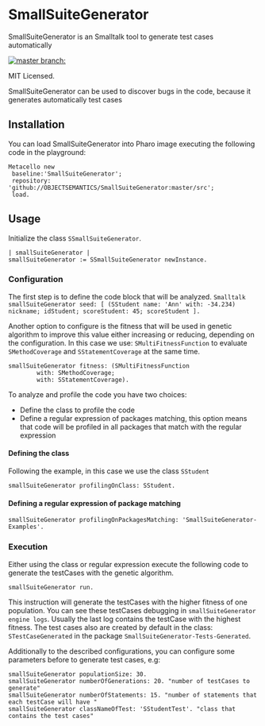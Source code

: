 # SmallSuiteGenerator 

SmallSuiteGenerator is an Smalltalk tool to generate test cases automatically

[![master branch:](https://travis-ci.org/OBJECTSEMANTICS/SmallSuiteGenerator.svg?branch=master)](https://travis-ci.org/OBJECTSEMANTICS/SmallSuiteGenerator/branches)

MIT Licensed.

SmallSuiteGenerator can be used to discover bugs in the code, because it generates automatically test cases

## Installation 
You can load SmallSuiteGenerator into Pharo image executing the following code in the playground:

```Smalltalk
Metacello new
 baseline:'SmallSuiteGenerator';
 repository: 'github://OBJECTSEMANTICS/SmallSuiteGenerator:master/src';
 load.
```
## Usage

Initialize the class `SSmallSuiteGenerator`.

``` Smalltalk
| smallSuiteGenerator |
smallSuiteGenerator := SSmallSuiteGenerator newInstance.
```

### Configuration
The first step is to define the code block that will be analyzed.
	``` Smalltalk
	smallSuiteGenerator seed: [ (SStudent name: 'Ann' with: -34.234)
				nickname;
				idStudent;
				scoreStudent: 45;
				scoreStudent ].
	```
				
Another option to configure is the fitness that will be used in genetic algorithm  to improve this value either increasing or reducing, depending on the configuration. In this case we use: `SMultiFitnessFunction` to evaluate `SMethodCoverage` and `SStatementCoverage` at the same time.

```Smalltalk
smallSuiteGenerator fitness: (SMultiFitnessFunction 
		with: SMethodCoverage; 
		with: SStatementCoverage).
```

To analyze and profile the code you have two choices: 
 * Define the class to profile the code
 * Define a regular expression of packages matching, this option means that code will be profiled in all packages that match with the regular expression
 
#### Defining the class

Following the example, in this case we use the class `SStudent`

```Smalltalk
smallSuiteGenerator profilingOnClass: SStudent. 
 ```
 
#### Defining a regular expression of package matching

```Smalltalk
smallSuiteGenerator profilingOnPackagesMatching: 'SmallSuiteGenerator-Examples'.
```

### Execution
Either using the class or regular expression execute the following code to generate the testCases with the genetic algorithm.

```Smalltalk
smallSuiteGenerator run.
```

This instruction will generate the testCases with the higher fitness of one population. You can see these testCases debugging in `smallSuiteGenerator engine logs`. Usually the last log contains the testCase with the highest fitness.
The test cases also are created by default in the class: `STestCaseGenerated` in the package `SmallSuiteGenerator-Tests-Generated`.

Additionally to the described configurations, you can configure some parameters before to generate test cases, e.g:

```Smalltalk 
smallSuiteGenerator populationSize: 30.
smallSuiteGenerator numberOfGenerations: 20. "number of testCases to generate"
smallSuiteGenerator numberOfStatements: 15. "number of statements that each testCase will have "
smallSuiteGenerator classNameOfTest: 'SStudentTest'. "class that contains the test cases"
```
